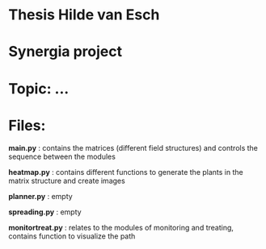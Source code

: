 # Thesis Hilde van Esch
# Synergia project
# Topic: ...

# Files:
**main.py** : contains the matrices (different field structures) and controls the sequence between the modules

**heatmap.py** : contains different functions to generate the plants in the matrix structure and create images

**planner.py** : empty 

**spreading.py** : empty

**monitortreat.py** : relates to the modules of monitoring and treating, contains function to visualize the path 

